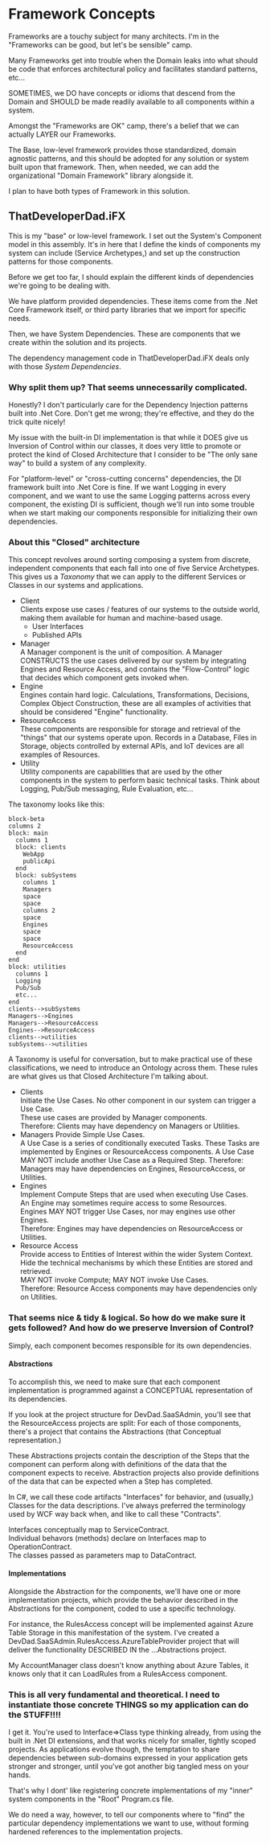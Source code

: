 # Framework Concepts
Frameworks are a touchy subject for many architects.  I'm in the "Frameworks can be good, but let's be sensible" camp.

Many Frameworks get into trouble when the Domain leaks into what should be code that enforces architectural policy and facilitates standard patterns, etc...

SOMETIMES, we DO have concepts or idioms that descend from the Domain and SHOULD be made readily available to all components within a system.

Amongst the "Frameworks are OK" camp, there's a belief that we can actually LAYER our Frameworks.

The Base, low-level framework provides those standardized, domain agnostic patterns, and this should be adopted for any solution or system built upon that framework.  Then, when needed, we can add the organizational "Domain Framework" library alongside it.

I plan to have both types of Framework in this solution.

## ThatDeveloperDad.iFX
This is my "base" or low-level framework.  I set out the System's Component model in this assembly.  It's in here that I define the kinds of components my system can include (Service Archetypes,) and set up the construction patterns for those components.

Before we get too far, I should explain the different kinds of dependencies we're going to be dealing with.

We have platform provided dependencies.  These items come from the .Net Core Framework itself, or third party libraries that we import for specific needs.

Then, we have System Dependencies.  These are components that we create within the solution and its projects.

The dependency management code in ThatDeveloperDad.iFX deals only with those *System Dependencies*.

### Why split them up?  That seems unnecessarily complicated.
Honestly?  I don't particularly care for the Dependency Injection patterns built into .Net Core.  Don't get me wrong; they're effective, and they do the trick quite nicely!  

My issue with the built-in DI implementation is that while it DOES give us Inversion of Control within our classes, it does very little to promote or protect the kind of Closed Architecture that I consider to be "The only sane way" to build a system of any complexity.

For "platform-level" or "cross-cutting concerns" dependencies, the DI framework built into .Net Core is fine.  If we want Logging in every component, and we want to use the same Logging patterns across every component, the existing DI is sufficient, though we'll run into some trouble when we start making our components responsible for initializing their own dependencies.

### About this "Closed" architecture
This concept revolves around sorting composing a system from discrete, independent components that each fall into one of five Service Archetypes.  This gives us a *Taxonomy* that we can apply to the different Services or Classes in our systems and applications.

 * Client  
Clients expose use cases / features of our systems to the outside world, making them available for human and machine-based usage.
   * User Interfaces
   * Published APIs  
 * Manager  
A Manager component is the unit of composition.  A Manager CONSTRUCTS the use cases delivered by our system by integrating Engines and Resource Access, and contains the "Flow-Control" logic that decides which component gets invoked when.
 * Engine  
 Engines contain hard logic.  Calculations, Transformations, Decisions, Complex Object Construction, these are all examples of activities that should be considered "Engine" functionality.
 * ResourceAccess  
 These components are responsible for storage and retrieval of the "things" that our systems operate upon.  Records in a Database, Files in Storage, objects controlled by external APIs, and IoT devices are all examples of Resources.
 * Utility  
 Utility components are capabilities that are used by the other components in the system to perform basic technical tasks.  Think about Logging, Pub/Sub messaging, Rule Evaluation, etc...

The taxonomy looks like this:  

```mermaid
block-beta
columns 2
block: main
  columns 1
  block: clients
    WebApp 
    publicApi
  end
  block: subSystems
    columns 1
    Managers 
    space
    space
    columns 2
    space
    Engines
    space
    space
    ResourceAccess
  end
end
block: utilities
  columns 1
  Logging
  Pub/Sub
  etc...
end
clients-->subSystems
Managers-->Engines
Managers-->ResourceAccess
Engines-->ResourceAccess
clients-->utilities
subSystems-->utilities
```

 A Taxonomy is useful for conversation, but to make practical use of these classifications, we need to introduce an Ontology across them.  These rules are what gives us that Closed Architecture I'm talking about.

  * Clients  
  Initiate the Use Cases.  No other component in our system can trigger a Use Case.  
  These use cases are provided by Manager components.    
  Therefore:  Clients may have dependency on Managers or Utilities.
  * Managers
  Provide Simple Use Cases.  
  A Use Case is a series of conditionally executed Tasks.
  These Tasks are implemented by Engines or ResourceAccess components.
  A Use Case MAY NOT include another Use Case as a Required Step.
  Therefore:  Managers may have dependencies on Engines, ResourceAccess, or Utilities.
  * Engines  
  Implement Compute Steps that are used when executing Use Cases.  
  An Engine may sometimes require access to some Resources.  
  Engines MAY NOT trigger Use Cases, nor may engines use other Engines.  
  Therefore:  Engines may have dependencies on ResourceAccess or Utilities.
  * Resource Access  
  Provide access to Entities of Interest within the wider System Context.  
  Hide the technical mechanisms by which these Entities are stored and retrieved.  
  MAY NOT invoke Compute; MAY NOT invoke Use Cases.  
  Therefore:  Resource Access components may have dependencies only on Utilities.

### That seems nice & tidy & logical.  So how do we make sure it gets followed?  And how do we preserve Inversion of Control?  
Simply, each component becomes responsible for its own dependencies.  

#### Abstractions
To accomplish this, we need to make sure that each component implementation is programmed against a CONCEPTUAL representation of its dependencies. 

If you look at the project structure for DevDad.SaaSAdmin, you'll see that the ResourceAccess projects are split:  For each of those components, there's a project that contains the Abstractions (that Conceptual representation.)

These Abstractions projects contain the description of the Steps that the component can perform along with definitions of the data that the component expects to receive. Abstraction projects also provide definitions of the data that can be expected when a Step has completed.

In C#, we call these code artifacts "Interfaces" for behavior, and (usually,) Classes for the data descriptions.  I've always preferred the terminology used by WCF way back when, and like to call these "Contracts".

Interfaces conceptually map to ServiceContract.  
Individual behavors (methods) declare on Interfaces map to OperationContract.  
The classes passed as parameters map to DataContract.  

#### Implementations
 Alongside the Abstraction for the components, we'll have one or more implementation projects, which provide the behavior described in the Abstractions for the component, coded to use a specific technology.  
 
 For instance, the RulesAccess concept will be implemented against Azure Table Storage in this manifestation of the system.  I've created a DevDad.SaaSAdmin.RulesAccess.AzureTableProvider project that will deliver the functionality DESCRIBED IN the ...Abstractions project.

 My AccountManager class doesn't know anything about Azure Tables, it knows only that it can LoadRules from a RulesAccess component.

 ### This is all very fundamental and theoretical.  I need to instantiate those concrete THINGS so my application can do the STUFF!!!!
 I get it.  You're used to Interface=>Class type thinking already, from using the built in .Net DI extensions, and that works nicely for smaller, tightly scoped projects.  As applications evolve though, the temptation to share dependencies between sub-domains expressed in your application gets stronger and stronger, until you've got another big tangled mess on your hands.

 That's why I dont' like registering concrete implementations of my "inner" system components in the "Root" Program.cs file.

 We do need a way, however, to tell our components where to "find" the particular dependency implementations we want to use, without forming hardened references to the implementation projects.
